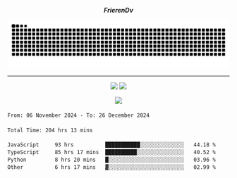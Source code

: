 ***<p align="center">FrierenDv</p>***

<div align="center">
  <picture>
      <source
    media="(prefers-color-scheme: dark)"
      srcset="https://raw.githubusercontent.com/platane/snk/output/github-contribution-grid-snake-dark.svg"
      />
    <source
      media="(prefers-color-scheme: light)"
      srcset="https://raw.githubusercontent.com/xct007/xct007/output/github-contribution-grid-snake.svg"
      />
    <img
      alt="Snake"
      src="https://raw.githubusercontent.com/xct007/xct007/output/github-contribution-grid-snake.svg"
      />
  </picture>

</div>

___
<p align="center">
  <img src="https://readme-stats-blush-eta.vercel.app/api/top-langs/?username=xct007&layout=compact" />
  <img src="https://readme-stats-blush-eta.vercel.app/api?username=xct007&show_icons=true&theme=transparent&hide_title=true&include_all_commits=true" />
</p>

<p align="center">
  <img src="https://github-profile-trophy.vercel.app/?username=xct007&theme=light&margin-w=15" />
</p>
<!--START_SECTION:waka-->

```txt
From: 06 November 2024 - To: 26 December 2024

Total Time: 204 hrs 13 mins

JavaScript     93 hrs          ███████████░░░░░░░░░░░░░░   44.18 %
TypeScript     85 hrs 17 mins  ██████████░░░░░░░░░░░░░░░   40.52 %
Python         8 hrs 20 mins   █░░░░░░░░░░░░░░░░░░░░░░░░   03.96 %
Other          6 hrs 17 mins   ▓░░░░░░░░░░░░░░░░░░░░░░░░   02.99 %
```

<!--END_SECTION:waka-->
